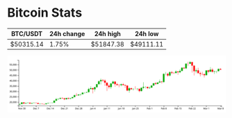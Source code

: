 # Bitcoin Stats

BTC/USDT|24h change|24h high|24h low|
|---|---|---|---|
|$50315.14|1.75%|$51847.38|$49111.11|

<img src="./chart.svg">
